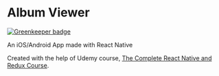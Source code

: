 # Album Viewer

[![Greenkeeper badge](https://badges.greenkeeper.io/Naturalclar/react-native-album-viewer.svg)](https://greenkeeper.io/)

An iOS/Android App made with React Native

Created with the help of Udemy course, [The Complete React Native and Redux Course](https://www.udemy.com/the-complete-react-native-and-redux-course/).

